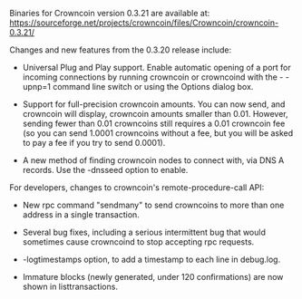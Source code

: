 Binaries for Crowncoin version 0.3.21 are available at:
  https://sourceforge.net/projects/crowncoin/files/Crowncoin/crowncoin-0.3.21/

Changes and new features from the 0.3.20 release include:

* Universal Plug and Play support.  Enable automatic opening of a port for incoming connections by running crowncoin or crowncoind with the - -upnp=1 command line switch or using the Options dialog box.

* Support for full-precision crowncoin amounts.  You can now send, and crowncoin will display, crowncoin amounts smaller than 0.01.  However, sending fewer than 0.01 crowncoins still requires a 0.01 crowncoin fee (so you can send 1.0001 crowncoins without a fee, but you will be asked to pay a fee if you try to send 0.0001).

* A new method of finding crowncoin nodes to connect with, via DNS A records. Use the -dnsseed option to enable.

For developers, changes to crowncoin's remote-procedure-call API:

* New rpc command "sendmany" to send crowncoins to more than one address in a single transaction.

* Several bug fixes, including a serious intermittent bug that would sometimes cause crowncoind to stop accepting rpc requests. 

* -logtimestamps option, to add a timestamp to each line in debug.log.

* Immature blocks (newly generated, under 120 confirmations) are now shown in listtransactions.
